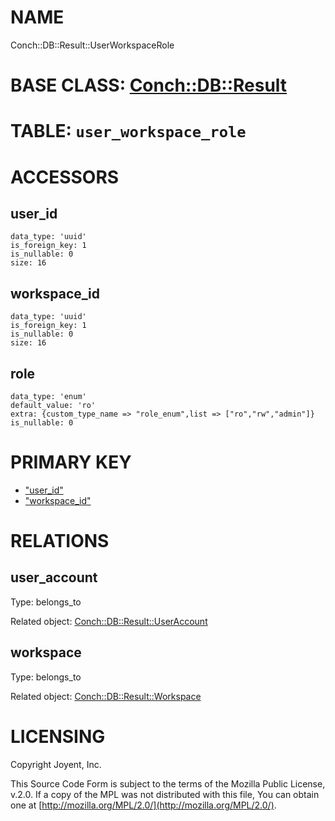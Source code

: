# NAME

Conch::DB::Result::UserWorkspaceRole

# BASE CLASS: [Conch::DB::Result](../modules/Conch::DB::Result)

# TABLE: `user_workspace_role`

# ACCESSORS

## user\_id

```
data_type: 'uuid'
is_foreign_key: 1
is_nullable: 0
size: 16
```

## workspace\_id

```
data_type: 'uuid'
is_foreign_key: 1
is_nullable: 0
size: 16
```

## role

```
data_type: 'enum'
default_value: 'ro'
extra: {custom_type_name => "role_enum",list => ["ro","rw","admin"]}
is_nullable: 0
```

# PRIMARY KEY

- ["user\_id"](#user_id)
- ["workspace\_id"](#workspace_id)

# RELATIONS

## user\_account

Type: belongs\_to

Related object: [Conch::DB::Result::UserAccount](../modules/Conch::DB::Result::UserAccount)

## workspace

Type: belongs\_to

Related object: [Conch::DB::Result::Workspace](../modules/Conch::DB::Result::Workspace)

# LICENSING

Copyright Joyent, Inc.

This Source Code Form is subject to the terms of the Mozilla Public License,
v.2.0. If a copy of the MPL was not distributed with this file, You can obtain
one at [http://mozilla.org/MPL/2.0/](http://mozilla.org/MPL/2.0/).
